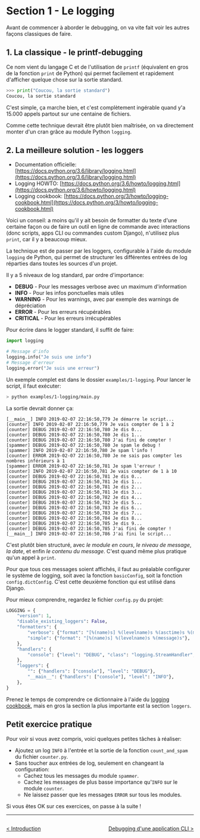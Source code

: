 # Section 1 - Le logging

Avant de commencer à aborder le debugging, on va vite fait voir les autres façons classiques de faire.

## 1. La classique - le printf-debugging

Ce nom vient du langage C et de l'utilisation de `printf` (équivalent en gros de la fonction `print` de Python) qui permet facilement et rapidement d'afficher quelque chose sur la sortie standard.

```python
>>> print("Coucou, la sortie standard")
Coucou, la sortie standard
```

C'est simple, ça marche bien, et c'est complètement ingérable quand y'a 15.000 appels partout sur une centaine de fichiers.

Comme cette technique devrait être plutôt bien maîtrisée, on va directement monter d'un cran grâce au module Python `logging`.

## 2. La meilleure solution - les loggers

- Documentation officielle: [https://docs.python.org/3.6/library/logging.html](https://docs.python.org/3.6/library/logging.html)
- Logging HOWTO: [https://docs.python.org/3.6/howto/logging.html](https://docs.python.org/3.6/howto/logging.html)
- Logging cookbook: [https://docs.python.org/3/howto/logging-cookbook.html](https://docs.python.org/3/howto/logging-cookbook.html)

Voici un conseil: a moins qu'il y ait besoin de formatter du texte d'une certaine façon ou de faire un outil en ligne de commande avec interactions (donc scripts, apps CLI ou commandes custom Django), n'utilisez plus `print`, car il y a beaucoup mieux.

La technique est de passer par les loggers, configurable à l'aide du module `logging` de Python, qui permet de structurer les différentes entrées de log réparties dans toutes les sources d'un projet.

Il y a 5 niveaux de log standard, par ordre d'importance:

- **DEBUG** - Pour les messages verbose avec un maximum d'information
- **INFO** - Pour les infos ponctuelles mais utiles
- **WARNING** - Pour les warnings, avec par exemple des warnings de dépréciation
- **ERROR** - Pour les erreurs récupérables
- **CRITICAL** - Pour les erreurs irrécupérables

Pour écrire dans le logger standard, il suffit de faire:

```python
import logging

# Message d'info
logging.info("Je suis une info")
# Message d'erreur
logging.error("Je suis une erreur")
```

Un exemple complet est dans le dossier `examples/1-logging`. Pour lancer le script, il faut exécuter:

```bash
> python examples/1-logging/main.py
```

La sortie devrait donner ça:

```text
[__main__] INFO 2019-02-07 22:16:50,779 Je démarre le script...
[counter] INFO 2019-02-07 22:16:50,779 Je vais compter de 1 à 2
[counter] DEBUG 2019-02-07 22:16:50,780 Je dis 0...
[counter] DEBUG 2019-02-07 22:16:50,780 Je dis 1...
[counter] DEBUG 2019-02-07 22:16:50,780 J'ai fini de compter !
[spammer] DEBUG 2019-02-07 22:16:50,780 Je spam le debug !
[spammer] INFO 2019-02-07 22:16:50,780 Je spam l'info !
[counter] ERROR 2019-02-07 22:16:50,780 Je ne sais pas compter les nombres inférieurs à 1
[spammer] ERROR 2019-02-07 22:16:50,781 Je spam l'erreur !
[counter] INFO 2019-02-07 22:16:50,781 Je vais compter de 1 à 10
[counter] DEBUG 2019-02-07 22:16:50,781 Je dis 0...
[counter] DEBUG 2019-02-07 22:16:50,781 Je dis 1...
[counter] DEBUG 2019-02-07 22:16:50,781 Je dis 2...
[counter] DEBUG 2019-02-07 22:16:50,781 Je dis 3...
[counter] DEBUG 2019-02-07 22:16:50,782 Je dis 4...
[counter] DEBUG 2019-02-07 22:16:50,782 Je dis 5...
[counter] DEBUG 2019-02-07 22:16:50,783 Je dis 6...
[counter] DEBUG 2019-02-07 22:16:50,783 Je dis 7...
[counter] DEBUG 2019-02-07 22:16:50,784 Je dis 8...
[counter] DEBUG 2019-02-07 22:16:50,785 Je dis 9...
[counter] DEBUG 2019-02-07 22:16:50,785 J'ai fini de compter !
[__main__] INFO 2019-02-07 22:16:50,786 J'ai fini le script...
```

C'est plutôt bien structuré, avec *le module en cours*, *le niveau de message*, *la date*, et enfin *le contenu du message*. C'est quand même plus pratique qu'un appel à `print`.

Pour que tous ces messages soient affichés, il faut au préalable configurer le système de logging, soit avec la fonction `basicConfig`, soit la fonction `config.dictConfig`. C'est cette deuxième fonction qui est utilisé dans Django.

Pour mieux comprendre, regardez le fichier `config.py` du projet:

```python
LOGGING = {
    "version": 1,
    "disable_existing_loggers": False,
    "formatters": {
        "verbose": {"format": "[%(name)s] %(levelname)s %(asctime)s %(message)s"},
        "simple": {"format": "[%(name)s] %(levelname)s %(message)s"},
    },
    "handlers": {
        "console": {"level": "DEBUG", "class": "logging.StreamHandler", "formatter": "verbose"},
    },
    "loggers": {
        "": {"handlers": ["console"], "level": "DEBUG"},
        "__main__": {"handlers": ["console"], "level": "INFO"},
    },
}
```

Prenez le temps de comprendre ce dictionnaire à l'aide du [logging cookbook](https://docs.python.org/3/howto/logging-cookbook.html), mais en gros la section la plus importante est la section `loggers`.

## Petit exercice pratique

Pour voir si vous avez compris, voici quelques petites tâches à réaliser:

- Ajoutez un log `INFO` à l'entrée et la sortie de la fonction `count_and_spam` du fichier `counter.py`.
- Sans toucher aux entrées de log, seulement en changeant la configuration:
    - Cachez tous les messages du module `spammer`.
    - Cachez les messages de plus basse importance qu'`INFO` sur le module `counter`.
    - Ne laissez passer que les messages `ERROR` sur tous les modules.

Si vous êtes OK sur ces exercices, on passe à la suite !

<hr />

<p style="float: left">
    <a href="./0-INTRODUCTION.html">< Introduction</a>
</p>

<p style="float: right">
    <a href="./2-DEBUGGING-CLI.html">Debugging d'une application CLI ></a>
</p>
